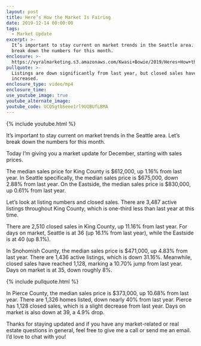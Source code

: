 ```yaml
---
layout: post
title: Here’s How the Market Is Fairing
date: 2019-12-14 00:00:00
tags:
  - Market Update
excerpt: >-
  It’s important to stay current on market trends in the Seattle area. Let’s
  break down the numbers for this month.
enclosure: >-
  https://vyralmarketing.s3.amazonaws.com/Kwasi+Bowie/2019/Heres+How+the+Market+Is+Fairing.mp4
pullquote: >-
  Listings are down significantly from last year, but closed sales have mostly
  increased.
enclosure_type: video/mp4
enclosure_time:
use_youtube_image: true
youtube_alternate_image:
youtube_code: UCQSgtbSeee1rl9UQBUfLBMA
---
```


{% include youtube.html %}

It’s important to stay current on market trends in the Seattle area. Let’s break down the numbers for this month.

Today I’m giving you a market update for December, starting with sales prices.

The median sales price for King County is $612,000, up 1.16% from last year. In Seattle specifically, the median sales price is $675,000, down 2.88% from last year. On the Eastside, the median sales price is $830,000, up 0.61% from last year.

Let’s look at listing numbers and closed sales. There are 3,487 active listings throughout King County, which is one-third less than last year at this time.

There are 2,510 closed sales in King County, up 11.16% from last year. For days on market, Seattle is at 36 (up 16.1% from last year), while the Eastside is at 40 (up 8.1%).

In Snohomish County, the median sales price is $471,000, up 4.83% from last year. There are 1,436 active listings, which is down 31.16%. Meanwhile, closed sales have reached 1,128, marking a 10.70% jump from last year. Days on market is at 35, down roughly 8%.

{% include pullquote.html %}

In Pierce County, the median sales price is $373,000, up 10.68% from last year. There are 1,326 homes listed, down nearly 40% from last year. Pierce has 1,128 closed sales, which is a slight decrease from last year. Days on market is also down at 39, a 4.9% drop.

Thanks for staying updated and if you have any market-related or real estate questions in general, feel free to give me a call or send me an email. I’d love to chat with you\!